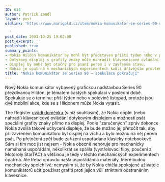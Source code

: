 ```yaml
---
ID: 614
author: Patrick Zandl
layout: post
oldlink: 'https://www.marigold.cz/item/nokia-komunikator-se-series-90-spekulace-pokracuji

  '
post_date: 2003-10-25 19:02:00
post_excerpt: ''
published: true
summary_points:
- Nokia Hildon komunikátor by mohl být představen příští týden nebo v polovině listopadu.
- Dotykový displej s grafity znaky může nahradit klávesnicové ovládání.
- Displej by mohl být otočný pro psaní perem i v zavřeném stavu.
- Nokia je opatrná v mechanických experimentech kvůli dřívějším problémům.
title: "Nokia komunikátor se Series 90 – spekulace pokračují"
---
```


<p>
Nový Nokia komunikátor vybavený grafickou nadstavbou Series 90 přezdívanou Hildon, je tématem častých spekulací v poslední době. Spekuluje se o termínu: příší týden nebo v polovině listopad, protože jsou dvě mobilní akce, kde se s Hildonem může Nokia vytasit. </p>

<p>
The Register <A href="http://www.theregister.co.uk/content/68/33568.html" target=_blank>uvádí doměnku </A>(s níž souhlasím), že Nokia doplní (nebo nahradí) klávesnicové ovládání dotykovým displejem a možností psát speciální grafity znaky přímo na displej. Podle "zaručených" zpráv dokonce Nokia zvolila takové uchycení displeje, že bude možno jej přetočit tak, aby při zavřeném komunikátoru byl displej na vrchu a bylo možno na něj perem psát. Po přetočení zpět bude zařízení uspořádáno klasicky notebookově. Sám si tím moc jist nejsem - Nokia obecně nehoruje pro mechanicky namáhaná uspořádání, několikrát se spálila (vystřelovací flipy, poučení z Motoroly StarTAC) a většinou je tedy v těchto mechanických experimentech opatrná. Ale třeba opravdu našla uspořádání a materiály, které budou mechanicky spolehlivé; nemyslím si, že by Nokia chtěla spokojené uživatele komunikátorů učit používat grafiti proti jejich vůli striktním odstraněním klávesnice.</p>
